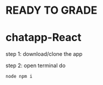 # READY TO GRADE

# chatapp-React


step 1: download/clone the app


step 2: open terminal do 

```node npm i```
